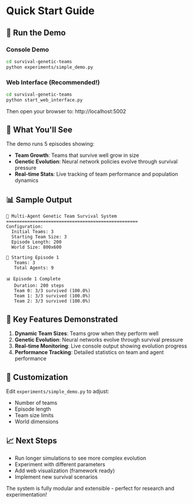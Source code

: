 # Quick Start Guide

## 🚀 Run the Demo

### Console Demo
```bash
cd survival-genetic-teams
python experiments/simple_demo.py
```

### Web Interface (Recommended!)
```bash
cd survival-genetic-teams
python start_web_interface.py
```
Then open your browser to: http://localhost:5002

## 🧬 What You'll See

The demo runs 5 episodes showing:
- **Team Growth**: Teams that survive well grow in size
- **Genetic Evolution**: Neural network policies evolve through survival pressure
- **Real-time Stats**: Live tracking of team performance and population dynamics

## 📊 Sample Output

```
🧬 Multi-Agent Genetic Team Survival System
==================================================
Configuration:
  Initial Teams: 3
  Starting Team Size: 3
  Episode Length: 200
  World Size: 800x600

🧬 Starting Episode 1
   Teams: 3
   Total Agents: 9

📊 Episode 1 Complete
   Duration: 200 steps
   Team 0: 3/3 survived (100.0%)
   Team 1: 3/3 survived (100.0%)
   Team 2: 3/3 survived (100.0%)
```

## 🎯 Key Features Demonstrated

1. **Dynamic Team Sizes**: Teams grow when they perform well
2. **Genetic Evolution**: Neural networks evolve through survival pressure
3. **Real-time Monitoring**: Live console output showing evolution progress
4. **Performance Tracking**: Detailed statistics on team and agent performance

## 🔧 Customization

Edit `experiments/simple_demo.py` to adjust:
- Number of teams
- Episode length
- Team size limits
- World dimensions

## 📈 Next Steps

- Run longer simulations to see more complex evolution
- Experiment with different parameters
- Add web visualization (framework ready)
- Implement new survival scenarios

The system is fully modular and extensible - perfect for research and experimentation!
